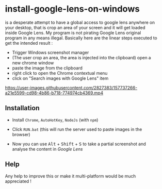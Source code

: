 # install-google-lens-on-windows

is a desperate attempt to have a global access to google lens anywhere on your desktop, that is crop an area of your screen and it will get loaded inside Google Lens.
My program is not pirating Google Lens original program in any means illegal.
Basically here are the linear steps executed to get the intended result :

- Trigger Windows screenshot manager
- (The user crop an area, the area is injected into the clipboard) open a new chrome window
- paste the image from the clipboard
- right click to open the Chrome contextual menu
- click on "Search images with Google Lens" item


https://user-images.githubusercontent.com/2827383/157737266-a21e5599-cd98-4b86-b718-774974cb4369.mp4



## Installation

- Install `Chrome`, `AutoHotKey`, `NodeJs` (with `npm`)
- Click `RUN.bat` (this will run the server used to paste images in the browser)

- Now you can use <kbd>Alt</kbd> + <kbd>Shift</kbd> + <kbd>S</kbd> to take a partial screenshot and analyse the content in *Google Lens*


## Help

Any help to improve this or make it multi-platform would be much appreciated !
